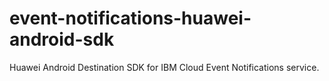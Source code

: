 # event-notifications-huawei-android-sdk
Huawei Android Destination SDK for IBM Cloud Event Notifications service.
